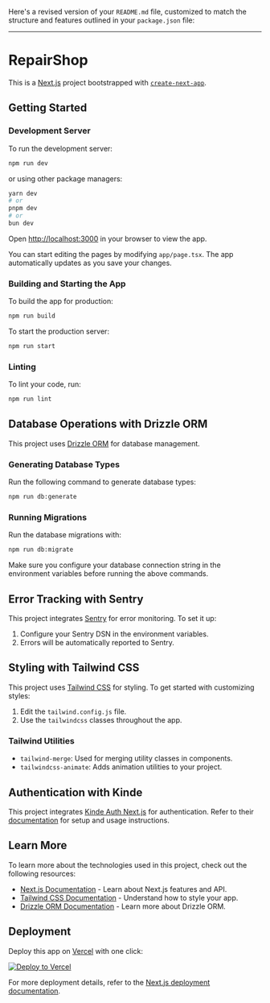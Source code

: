 Here's a revised version of your `README.md` file, customized to match the structure and features outlined in your `package.json` file:

---

# RepairShop

This is a [Next.js](https://nextjs.org) project bootstrapped with [`create-next-app`](https://nextjs.org/docs/app/api-reference/cli/create-next-app).

## Getting Started

### Development Server

To run the development server:

```bash
npm run dev
```

or using other package managers:

```bash
yarn dev
# or
pnpm dev
# or
bun dev
```

Open [http://localhost:3000](http://localhost:3000) in your browser to view the app.

You can start editing the pages by modifying `app/page.tsx`. The app automatically updates as you save your changes.

### Building and Starting the App

To build the app for production:

```bash
npm run build
```

To start the production server:

```bash
npm run start
```

### Linting

To lint your code, run:

```bash
npm run lint
```

## Database Operations with Drizzle ORM

This project uses [Drizzle ORM](https://orm.drizzle.team/) for database management.

### Generating Database Types

Run the following command to generate database types:

```bash
npm run db:generate
```

### Running Migrations

Run the database migrations with:

```bash
npm run db:migrate
```

Make sure you configure your database connection string in the environment variables before running the above commands.

## Error Tracking with Sentry

This project integrates [Sentry](https://sentry.io) for error monitoring. To set it up:

1. Configure your Sentry DSN in the environment variables.
2. Errors will be automatically reported to Sentry.

## Styling with Tailwind CSS

This project uses [Tailwind CSS](https://tailwindcss.com) for styling. To get started with customizing styles:

1. Edit the `tailwind.config.js` file.
2. Use the `tailwindcss` classes throughout the app.

### Tailwind Utilities

- `tailwind-merge`: Used for merging utility classes in components.
- `tailwindcss-animate`: Adds animation utilities to your project.

## Authentication with Kinde

This project integrates [Kinde Auth Next.js](https://github.com/kinde-oss/kinde-auth-nextjs) for authentication. Refer to their [documentation](https://kinde.com/docs) for setup and usage instructions.

## Learn More

To learn more about the technologies used in this project, check out the following resources:

- [Next.js Documentation](https://nextjs.org/docs) - Learn about Next.js features and API.
- [Tailwind CSS Documentation](https://tailwindcss.com/docs) - Understand how to style your app.
- [Drizzle ORM Documentation](https://orm.drizzle.team/) - Learn more about Drizzle ORM.

## Deployment

Deploy this app on [Vercel](https://vercel.com/) with one click:

[![Deploy to Vercel](https://vercel.com/button)](https://vercel.com/new)

For more deployment details, refer to the [Next.js deployment documentation](https://nextjs.org/docs/app/building-your-application/deploying).
